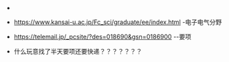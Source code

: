 

- 
- https://www.kansai-u.ac.jp/Fc_sci/graduate/ee/index.html  -电子电气分野

- https://telemail.jp/_pcsite/?des=018690&gsn=0186900  --要项



- 什么玩意找了半天要项还要快递？？？？？？？